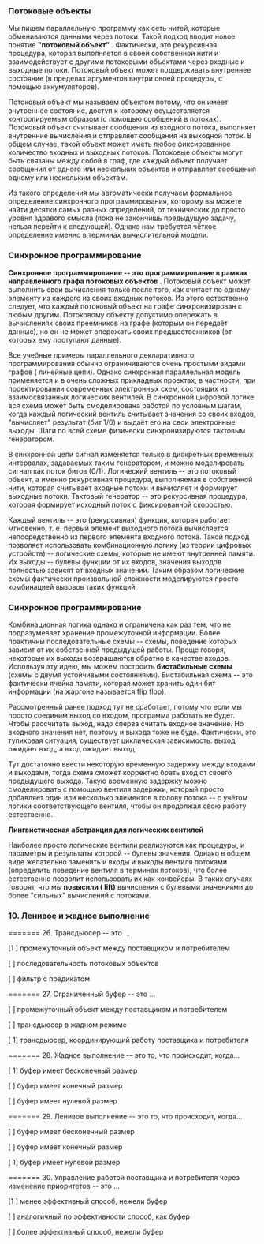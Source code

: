 ### Потоковые объекты

Мы пишем параллельную программу как сеть нитей, которые обмениваются данными через потоки. Такой подход вводит новое
понятие  **"потоковый объект"** . Фактически, это рекурсивная процедура, которая выполняется в своей собственной нити и
взаимодействует с другими потоковыми объектами через входные и выходные потоки. Потоковый объект может поддерживать
внутреннее состояние (в пределах аргументов внутри своей процедуры, с помощью аккумуляторов).

Потоковый объект мы называем объектом потому, что он имеет внутреннее состояние, доступ к которому осуществляется
контролируемым образом (с помощью сообщений в потоках). Потоковый объект считывает сообщения из входного потока,
выполняет внутренние вычисления и отправляет сообщения на выходной поток. В общем случае, такой объект может иметь любое
фиксированное количество входных и выходных потоков. Потоковые объекты могут быть связаны между собой в граф, где каждый
объект получает сообщения от одного или нескольких объектов и отправляет сообщения одному или нескольким объектам.

Из такого определения мы автоматически получаем формальное определение синхронного программирования, которому вы можете
найти десятки самых разных определений, от технических до просто уровня здравого смысла (пока не закончишь предыдущую
задачу, нельзя перейти к следующей). Однако нам требуется чёткое определение именно в терминах вычислительной модели.

### Синхронное программирование

**Синхронное программирование -- это программирование в рамках направленного графа потоковых объектов** . Потоковый
объект может выполнить свои вычисления только после того, как считает по одному элементу из каждого из своих входных
потоков. Из этого естественно следует, что каждый потоковый объект на графе синхронизирован с любым другим. Потоковому
объекту допустимо опережать в вычислениях своих преемников на графе (которым он передаёт данные), но он не может
опережать своих предшественников (от которых ему поступают данные).

Все учебные примеры параллельного декларативного программирования обычно ограничиваются очень простыми видами графов (
линейные цепи). Однако синхронная параллельная модель применяется и в очень сложных прикладных проектах, в частности,
при проектировании современных электронных схем, состоящих из взаимосвязанных логических вентилей. В синхронной цифровой
логике вся схема может быть смоделирована работой по условным шагам, когда каждый логический вентиль считывает значения
со своих входов, "вычисляет" результат (бит 1/0) и выдаёт его на свои электронные выходы. Шаги по всей схеме физически
синхронизируются тактовым генератором.

В синхронной цепи сигнал изменяется только в дискретных временных интервалах, задаваемых таким генератором, и можно
моделировать сигнал как поток битов (0/1). Логический вентиль -- это потоковый объект, а именно рекурсивная процедура,
выполняемая в собственной нити, которая считывает входные потоки и вычисляет и формирует выходные потоки. Тактовый
генератор -- это рекурсивная процедура, которая формирует исходный поток с фиксированной скоростью.

Каждый вентиль -- это (рекурсивная) функция, которая работает мгновенно, т. е. первый элемент выходного потока
вычисляется непосредственно из первого элемента входного потока. Такой подход позволяет использовать комбинационную
логику (из теории цифровых устройств) -- логические схемы, которые не имеют внутренней памяти. Их выходы -- булевы
функции от их входов, значения выходов полностью зависят от входных значений. Таким образом логические схемы фактически
произвольной сложности моделируются просто комбинацией вызовов таких функций.

### Синхронное программирование

Комбинационная логика однако и ограничена как раз тем, что не подразумевает хранение промежуточной информации. Более
практичны последовательные схемы -- схемы, поведение которых зависит от их собственной предыдущей работы. Проще говоря,
некоторые их выходы возвращаются обратно в качестве входов. Используя эту идею, мы можем построить **бистабильные
схемы** (схемы с двумя устойчивыми состояниями). Бистабильная схема -- это фактически ячейка памяти, которая может
хранить один бит информации (на жаргоне называется flip flop).

Рассмотренный ранее подход тут не сработает, потому что если мы просто соединим выход со входом, программа работать не
будет. Чтобы рассчитать выход, надо сперва считать входное значение. Но входного значения нет, поэтому и выхода тоже не
буде. Фактически, это тупиковая ситуация, существует циклическая зависимость: выход ожидает вход, а вход ожидает выход.

Тут достаточно ввести некоторую временную задержку между входами и выходами, тогда схема сможет корректно брать вход от
своего предыдущего выхода. Такую временную задержку можно смоделировать с помощью вентиля задержки, который просто
добавляет один или несколько элементов в голову потока -- с учётом логики соответствующего вентиля, чтобы он продолжал
свою работу естественно.

**Лингвистическая абстракция для логических вентилей**

Наиболее просто логические вентили реализуются как процедуры, и параметры и результаты которой -- булевы значения.
Однако в общем виде желательно заменить и входы и выходы вентиля потоками (определить поведение вентиля в терминах
потоков), что более естественно позволит использовать их как конвейеры. В таких случаях говорят, что мы **повысили (
lift)** вычисления с булевыми значениями до более "сильных" вычислений с потоками.

### 10. Ленивое и жадное выполнение

======= 26. Трансдьюсер -- это ...

[1 ] промежуточный объект между поставщиком и потребителем

[ ] последовательность потоковых объектов

[ ] фильтр с предикатом

======= 27. Ограниченный буфер -- это ...

[ ] промежуточный объект между поставщиком и потребителем

[ ] трансдьюсер в жадном режиме

[ 1] трансдьюсер, координирующий работу поставщика и потребителя

======= 28. Жадное выполнение -- это то, что происходит, когда...

[ 1] буфер имеет бесконечный размер

[ ] буфер имеет конечный размер

[ ] буфер имеет нулевой размер

======= 29. Ленивое выполнение -- это то, что происходит, когда...

[ ] буфер имеет бесконечный размер

[ ] буфер имеет конечный размер

[ 1] буфер имеет нулевой размер

======= 30. Управление работой поставщика и потребителя через изменение приоритетов -- это ...

[1 ] менее эффективный способ, нежели буфер

[ ] аналогичный по эффективности способ, как буфер

[ ] более эффективный способ, нежели буфер
